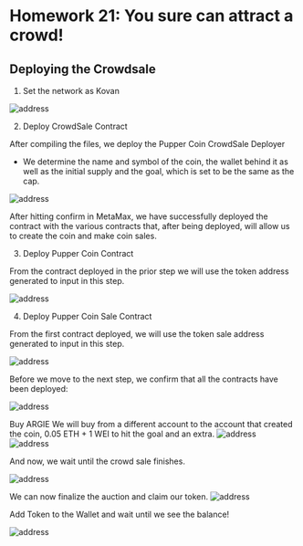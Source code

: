 # Homework 21: You sure can attract a crowd!
## Deploying the Crowdsale

1.	Set the network as Kovan

![address](Screenshots/01.Kovan.png)

2.	Deploy CrowdSale Contract

After compiling the files, we deploy the Pupper Coin CrowdSale Deployer
* We determine the name and symbol of the coin, the wallet behind it as well as the initial supply and the goal, which is set to be the same as the cap.

![address](Screenshots/02.DeployingCrowdSale.png)

After hitting confirm in MetaMax, we have successfully deployed the contract with the various contracts that, after being deployed, will allow us to create the coin and make coin sales.


3.	Deploy Pupper Coin Contract

From the contract deployed in the prior step we will use the token address generated to input in this step. 

![address](Screenshots/03.DeployingPupperCoin.png)


4.	Deploy Pupper Coin Sale Contract

From the first contract deployed, we will use the token sale address generated to input in this step. 

![address](Screenshots/04.DeployingPupperCoinSale.png)


Before we move to the next step, we confirm that all the contracts have been deployed: 

![address](Screenshots/05.AllContractsDeployed.png)


Buy ARGIE 
We will buy from a different account to the account that created the coin, 0.05 ETH + 1 WEI to hit the goal and an extra.
![address](Screenshots/06.PurchaseofCoins.png)
![address](Screenshots/06.PurchaseofCoinsv1.png)

And now, we wait until the crowd sale finishes. 

![address](Screenshots/07.WaitTime.png)

We can now finalize the auction and claim our token. 
![address](Screenshots/08.Finalize.png)

Add Token to the Wallet and wait until we see the balance!

![address](Screenshots/09.AddToken.png)
